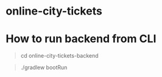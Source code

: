 # online-city-tickets

# How to run backend from CLI
> cd online-city-tickets-backend

> ./gradlew bootRun
